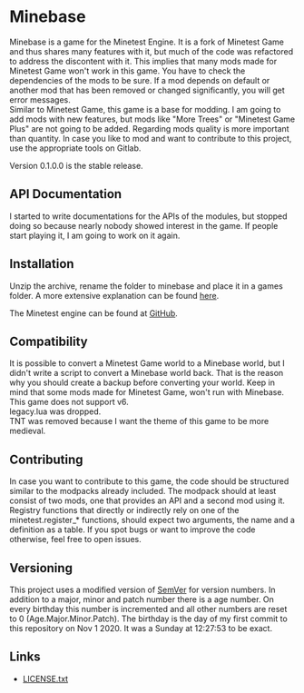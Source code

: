 Minebase
========

Minebase is a game for the Minetest Engine. It is a fork of Minetest Game and 
thus shares many features with it, but much of the code was refactored to 
address the discontent with it. This implies that many mods made for Minetest
Game won't work in this game. You have to check the dependencies of the mods to
be sure. If a mod depends on default or another mod that has been removed or 
changed significantly, you will get error messages.  
Similar to Minetest Game, this game is a base for modding. I am going to add 
mods with new features, but mods like "More Trees" or "Minetest Game Plus" are 
not going to be added. 
Regarding mods quality is more important than quantity. In case you like to mod 
and want to contribute to this project, use the appropriate tools on Gitlab.

Version 0.1.0.0 is the stable release.

API Documentation
-----------------
I started to write documentations for the APIs of the modules, but stopped doing 
so because nearly nobody showed interest in the game. If people start playing 
it, I am going to work on it again.

Installation
------------

Unzip the archive, rename the folder to minebase and place it in a games folder. 
A more extensive explanation can be found [here](https://wiki.minetest.net/Games#Installing_games).

The Minetest engine can be found at [GitHub](https://github.com/minetest/minetest).

Compatibility
-------------

It is possible to convert a Minetest Game world to a Minebase world, but I 
didn't write a script to convert a Minebase world back. That is the reason why
you should create a backup before converting your world. Keep in mind that some 
mods made for Minetest Game, won't run with Minebase.  
This game does not support v6.  
legacy.lua was dropped.  
TNT was removed because I want the theme of this game to be more medieval.  

Contributing
------------

In case you want to contribute to this game, the code should be structured 
similar to the modpacks already included. The modpack should at least 
consist of two mods, one that provides an API and a second mod using it.
Registry functions that directly or indirectly rely on one of the 
minetest.register_\* functions, should expect two arguments, the name and a 
definition as a table.
If you spot bugs or want to improve the code otherwise, feel free to open 
issues.

Versioning 
----------

This project uses a modified version of [SemVer](https://semver.org/) for 
version numbers. In addition to a major, minor and patch number there is a 
age number. On every birthday this number is incremented and all other numbers 
are reset to 0 (Age.Major.Minor.Patch).
The birthday is the day of my first commit to this repository on Nov 1 2020. It
was a Sunday at 12:27:53 to be exact.

Links
---------

- [LICENSE.txt](./LICENSE.txt)
